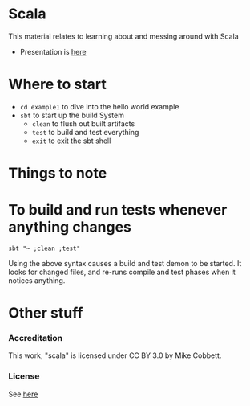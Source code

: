 # Scala

This material relates to learning about and messing around with Scala

- Presentation is [here](./presentations/session-01/index.html)

# Where to start

- `cd example1` to dive into the hello world example
- `sbt` to start up the build System
  - `clean` to flush out built artifacts
  - `test` to build and test everything
  - `exit` to exit the sbt shell


# Things to note

# To build and run tests whenever anything changes
```
sbt "~ ;clean ;test"
```
Using the above syntax causes a build and test demon to be started. It looks for changed files, and re-runs compile and test phases when it notices anything.

# Other stuff

### Accreditation
This work, "scala" is licensed under CC BY 3.0 by Mike Cobbett.

### License
See [here](./LICENSE.md)
